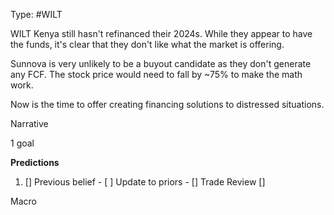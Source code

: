 Type: #WILT 

WILT
Kenya still hasn't refinanced their 2024s. While they appear to have the funds, it's clear that they don't like what the market is offering. 

Sunnova is very unlikely to be a buyout candidate as they don't generate any FCF. The stock price would need to fall by ~75% to make the math work. 

Now is the time to offer creating financing solutions to distressed situations.

Narrative

1 goal


**Predictions**

1) []
Previous belief - 
[ ]
Update to priors - 
[]
Trade Review
[]





Macro
